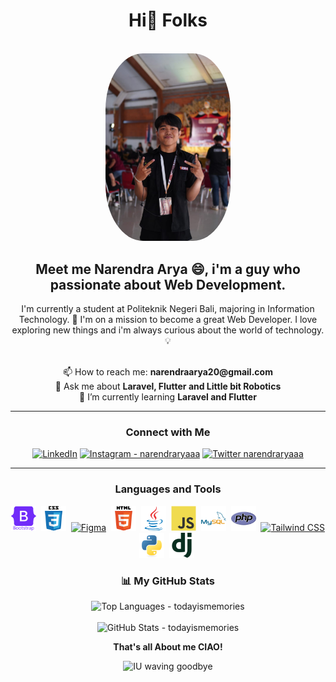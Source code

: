 <!--
**todayismemories/todayismemories** is a ✨ _special_ ✨ repository because its `README.md` (this file) appears on your GitHub profile.

Here are some ideas to get you started:

- 🔭 I’m currently working on ...
- 🌱 I’m currently learning ...
- 👯 I’m looking to collaborate on ...
- 🤔 I’m looking for help with ...
- 💬 Ask me about ...
- 📫 How to reach me: ...
- 😄 Pronouns: ...
- ⚡ Fun fact: ...
-->
<div align="center">
<h1>Hi👋 Folks</h1>
  <br>
  <img src="ME.jpg" alt="naren-Profile Picture" width="200" style="border-radius:30%; max-width:100%; height:auto;" />
  <br>
  <h2>Meet me Narendra Arya 😄, i'm a guy who passionate about Web Development.</h2>
    <p>I'm currently a student at Politeknik Negeri Bali, majoring in Information Technology. 🚀 I'm on a mission to become a great Web Developer. I love exploring new things and i'm always curious about the world of technology. 💡</p>
</div>


<p align="center">
  <br>
  📫 How to reach me: <strong>narendraarya20@gmail.com</strong>
  <br>
  💬 Ask me about <strong> Laravel, Flutter and Little bit Robotics </strong>
  <br>
  🌱 I’m currently learning <strong> Laravel and Flutter </strong>
</p>

---

<h3 align="center">Connect with Me</h3>
<p align="center">
  <a href="https://www.linkedin.com/in/narendraryaaa4869" target="_blank" rel="noopener noreferrer"><img src="https://cdn.jsdelivr.net/npm/simple-icons@3.0.1/icons/linkedin.svg" alt="LinkedIn" height="30" width="40" /></a>
  <a href="https://www.instagram.com/narendraryaaa/" target="_blank" rel="noopener noreferrer"><img src="https://cdn.jsdelivr.net/npm/simple-icons@3.0.1/icons/instagram.svg" alt="Instagram - narendraryaaa" height="30" width="40" /></a>
   <a href="https://x.com/KiyamaHirotooo" target="_blank"><img src="https://raw.githubusercontent.com/maurodesouza/profile-readme-generator/master/src/assets/icons/social/twitter/default.svg" width="30" height="40" alt="Twitter narendraryaaa"/>
  </a>
  </p>

---

<h3 align="center">Languages and Tools</h3>
<p align="center">
  <a href="https://getbootstrap.com" target="_blank" rel="noopener noreferrer"><img src="https://raw.githubusercontent.com/devicons/devicon/master/icons/bootstrap/bootstrap-plain-wordmark.svg" alt="Bootstrap" width="40" height="40"/></a>&nbsp;
  <a href="https://www.w3schools.com/css/" target="_blank" rel="noopener noreferrer"><img src="https://raw.githubusercontent.com/devicons/devicon/master/icons/css3/css3-original-wordmark.svg" alt="CSS3" width="40" height="40"/></a>&nbsp;
  <a href="https://www.figma.com/" target="_blank" rel="noopener noreferrer"><img src="https://www.vectorlogo.zone/logos/figma/figma-icon.svg" alt="Figma" width="40" height="40"/></a>&nbsp;
  <a href="https://www.w3.org/html/" target="_blank" rel="noopener noreferrer"><img src="https://raw.githubusercontent.com/devicons/devicon/master/icons/html5/html5-original-wordmark.svg" alt="HTML5" width="40" height="40"/></a>&nbsp;
  <a href="https://www.java.com" target="_blank" rel="noopener noreferrer"><img src="https://raw.githubusercontent.com/devicons/devicon/master/icons/java/java-original.svg" alt="Java" width="40" height="40"/></a>&nbsp;
  <a href="https://developer.mozilla.org/en-US/docs/Web/JavaScript" target="_blank" rel="noopener noreferrer"><img src="https://raw.githubusercontent.com/devicons/devicon/master/icons/javascript/javascript-original.svg" alt="JavaScript" width="40" height="40"/></a>&nbsp;
  <a href="https://www.mysql.com/" target="_blank" rel="noopener noreferrer"><img src="https://raw.githubusercontent.com/devicons/devicon/master/icons/mysql/mysql-original-wordmark.svg" alt="MySQL" width="40" height="40"/></a>&nbsp;
  <a href="https://www.php.net" target="_blank" rel="noopener noreferrer"><img src="https://raw.githubusercontent.com/devicons/devicon/master/icons/php/php-original.svg" alt="PHP" width="40" height="40"/></a>&nbsp;
  <a href="https://tailwindcss.com/" target="_blank" rel="noopener noreferrer"><img src="https://www.vectorlogo.zone/logos/tailwindcss/tailwindcss-icon.svg" alt="Tailwind CSS" width="40" height="40"/></a>
<a href="https://www.python.org" target="_blank" rel="noopener noreferrer"><img src="https://raw.githubusercontent.com/devicons/devicon/master/icons/python/python-original.svg" alt="Python" width="40" height="40"/></a>&nbsp;
<a href="https://www.djangoproject.com/" target="_blank" rel="noopener noreferrer"><img src="https://raw.githubusercontent.com/devicons/devicon/master/icons/django/django-plain.svg" alt="Django" width="40" height="40"/></a>&nbsp;
  </p>

<h3 align="center">📊 My GitHub Stats</h3>
<p align="center">
  <img src="https://github-readme-stats.vercel.app/api/top-langs?username=todayismemories&show_icons=true&locale=en&layout=compact&theme=vision-friendly-dark" alt="Top Languages - todayismemories" />
  <br><br>
  <img src="https://github-readme-stats.vercel.app/api?username=todayismemories&show_icons=true&locale=en&theme=vision-friendly-dark" alt="GitHub Stats - todayismemories" />
</p>
<p align="center"> <strong> That's all About me CIAO!</strong></p>
<p align="center">
  <img src="https://media0.giphy.com/media/v1.Y2lkPTc5MGI3NjExazB2bDh5NGozMW5kdnE5NDJjaXcwNm4wbXZkdnFoejh5dmdqbW5pOSZlcD12MV9pbnRlcm5hbF9naWZfYnlfaWQmY3Q9Zw/UkYA557fdMYTe/giphy.gif" alt="IU waving goodbye" width="300"/>
</p>
